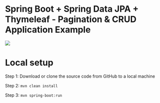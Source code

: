 # Spring Boot + Spring Data JPA + Thymeleaf - Pagination & CRUD Application Example


<img src="https://blogger.googleusercontent.com/img/b/R29vZ2xl/AVvXsEjJKVBoYuBHHyhWrMrTrfVvU_g_2Mp2ZJs-eptkLHMxYgpp_WhvJYgeGRdS7i0UzVvqUye7Oz1KSbKc-0SNTOXnAbG7v2A-FVV8gD--dXoOEAlmj6BZqx6ei-qN3P89gXOrPYwI1q-FIbfR0SPolpyc4qkeDmyjpe6RveLTSgqfjZPC38qZrf-5dvB-iA/w640-h484/Screenshot%20from%202022-07-27%2016-35-08.png">

# Local setup

Step 1: Download or clone the source code from GitHub to a local machine

Step 2:  ```mvn clean install```

Step 3:  ```mvn spring-boot:run```


